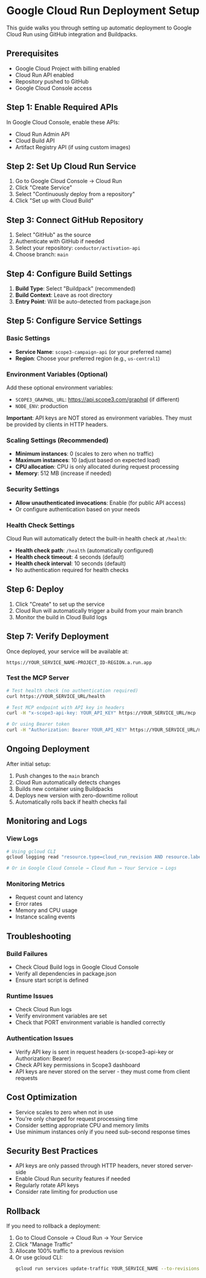 # Google Cloud Run Deployment Setup

This guide walks you through setting up automatic deployment to Google Cloud Run using GitHub integration and Buildpacks.

## Prerequisites

- Google Cloud Project with billing enabled
- Cloud Run API enabled
- Repository pushed to GitHub
- Google Cloud Console access

## Step 1: Enable Required APIs

In Google Cloud Console, enable these APIs:

- Cloud Run Admin API
- Cloud Build API
- Artifact Registry API (if using custom images)

## Step 2: Set Up Cloud Run Service

1. Go to Google Cloud Console → Cloud Run
2. Click "Create Service"
3. Select "Continuously deploy from a repository"
4. Click "Set up with Cloud Build"

## Step 3: Connect GitHub Repository

1. Select "GitHub" as the source
2. Authenticate with GitHub if needed
3. Select your repository: `conductor/activation-api`
4. Choose branch: `main`

## Step 4: Configure Build Settings

1. **Build Type**: Select "Buildpack" (recommended)
2. **Build Context**: Leave as root directory
3. **Entry Point**: Will be auto-detected from package.json

## Step 5: Configure Service Settings

### Basic Settings

- **Service Name**: `scope3-campaign-api` (or your preferred name)
- **Region**: Choose your preferred region (e.g., `us-central1`)

### Environment Variables (Optional)

Add these optional environment variables:

- `SCOPE3_GRAPHQL_URL`: https://api.scope3.com/graphql (if different)
- `NODE_ENV`: production

**Important**: API keys are NOT stored as environment variables. They must be provided by clients in HTTP headers.

### Scaling Settings (Recommended)

- **Minimum instances**: 0 (scales to zero when no traffic)
- **Maximum instances**: 10 (adjust based on expected load)
- **CPU allocation**: CPU is only allocated during request processing
- **Memory**: 512 MB (increase if needed)

### Security Settings

- **Allow unauthenticated invocations**: Enable (for public API access)
- Or configure authentication based on your needs

### Health Check Settings

Cloud Run will automatically detect the built-in health check at `/health`:

- **Health check path**: `/health` (automatically configured)
- **Health check timeout**: 4 seconds (default)
- **Health check interval**: 10 seconds (default)
- No authentication required for health checks

## Step 6: Deploy

1. Click "Create" to set up the service
2. Cloud Run will automatically trigger a build from your main branch
3. Monitor the build in Cloud Build logs

## Step 7: Verify Deployment

Once deployed, your service will be available at:

```
https://YOUR_SERVICE_NAME-PROJECT_ID-REGION.a.run.app
```

### Test the MCP Server

```bash
# Test health check (no authentication required)
curl https://YOUR_SERVICE_URL/health

# Test MCP endpoint with API key in headers
curl -H "x-scope3-api-key: YOUR_API_KEY" https://YOUR_SERVICE_URL/mcp

# Or using Bearer token
curl -H "Authorization: Bearer YOUR_API_KEY" https://YOUR_SERVICE_URL/mcp
```

## Ongoing Deployment

After initial setup:

1. Push changes to the `main` branch
2. Cloud Run automatically detects changes
3. Builds new container using Buildpacks
4. Deploys new version with zero-downtime rollout
5. Automatically rolls back if health checks fail

## Monitoring and Logs

### View Logs

```bash
# Using gcloud CLI
gcloud logging read "resource.type=cloud_run_revision AND resource.labels.service_name=YOUR_SERVICE_NAME"

# Or in Google Cloud Console → Cloud Run → Your Service → Logs
```

### Monitoring Metrics

- Request count and latency
- Error rates
- Memory and CPU usage
- Instance scaling events

## Troubleshooting

### Build Failures

- Check Cloud Build logs in Google Cloud Console
- Verify all dependencies in package.json
- Ensure start script is defined

### Runtime Issues

- Check Cloud Run logs
- Verify environment variables are set
- Check that PORT environment variable is handled correctly

### Authentication Issues

- Verify API key is sent in request headers (x-scope3-api-key or Authorization: Bearer)
- Check API key permissions in Scope3 dashboard
- API keys are never stored on the server - they must come from client requests

## Cost Optimization

- Service scales to zero when not in use
- You're only charged for request processing time
- Consider setting appropriate CPU and memory limits
- Use minimum instances only if you need sub-second response times

## Security Best Practices

- API keys are only passed through HTTP headers, never stored server-side
- Enable Cloud Run security features if needed
- Regularly rotate API keys
- Consider rate limiting for production use

## Rollback

If you need to rollback a deployment:

1. Go to Cloud Console → Cloud Run → Your Service
2. Click "Manage Traffic"
3. Allocate 100% traffic to a previous revision
4. Or use gcloud CLI:
   ```bash
   gcloud run services update-traffic YOUR_SERVICE_NAME --to-revisions=REVISION_NAME=100
   ```
